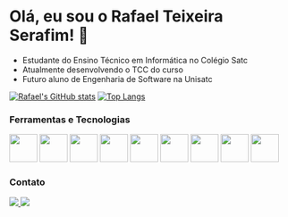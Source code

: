 # Olá, eu sou o Rafael Teixeira Serafim! 👋

- Estudante do Ensino Técnico em Informática no Colégio Satc
- Atualmente desenvolvendo o TCC do curso
- Futuro aluno de Engenharia de Software na Unisatc

[![Rafael's GitHub stats](https://github-readme-stats.vercel.app/api?username=RafaelTeixeiraSerafim&show_icons=true&theme=tokyonight&exclude_repo=tcc-info-backup)](https://github.com/RafaelTeixeiraSerafim/github-readme-stats)
[![Top Langs](https://github-readme-stats.vercel.app/api/top-langs/?username=RafaelTeixeiraSerafim&theme=tokyonight&layout=compact&hide=HLSL,ShaderLab)](https://github.com/RafaelTeixeiraSerafim/github-readme-stats)

### Ferramentas e Tecnologias
<div>
  <img src="https://cdn.jsdelivr.net/gh/devicons/devicon/icons/html5/html5-original.svg" height="50" width="50"/>
  <img src="https://cdn.jsdelivr.net/gh/devicons/devicon/icons/css3/css3-original.svg" height="50" width="50"/>
  <img src="https://cdn.jsdelivr.net/gh/devicons/devicon/icons/javascript/javascript-original.svg" height="50" width="50"/>
  <img src="https://cdn.jsdelivr.net/gh/devicons/devicon@latest/icons/typescript/typescript-original.svg" height="50" width="50"/>
  <img src="https://cdn.jsdelivr.net/gh/devicons/devicon@latest/icons/react/react-original.svg" height="50" width="50"/>
  <img src="https://cdn.jsdelivr.net/gh/devicons/devicon/icons/python/python-original.svg" height="50" width="50"/>
  <img src="https://cdn.jsdelivr.net/gh/devicons/devicon@latest/icons/flask/flask-original.svg" height="50" width="50"/>
  <img src="https://cdn.jsdelivr.net/gh/devicons/devicon/icons/java/java-original.svg" height="50" width="50"/>
  <img src="https://cdn.jsdelivr.net/gh/devicons/devicon@latest/icons/spring/spring-original.svg" height="50" width="50"/>
</div>

### Contato
<div>
  <a href="mailto:rafael.teixeiraserafim@gmail.com" target="_blank">
    <img src="https://img.shields.io/badge/email-000?style=for-the-badge&logo=gmail&logoColor=white" />
  </a>
  <a href="https://www.linkedin.com/in/rafael-teixeira-serafim" target="_blank">
    <img src="https://img.shields.io/badge/LinkedIn-0077B5?style=for-the-badge&logo=linkedin&logoColor=white"/>
  </a>
</div>
